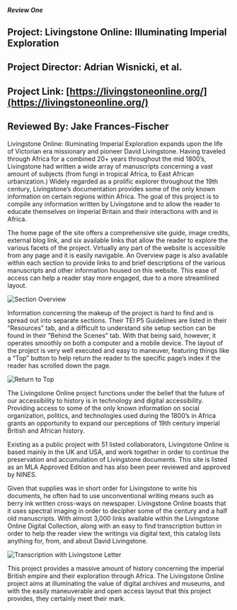 
##### Review One

## Project: Livingstone Online: Illuminating Imperial Exploration

## Project Director: Adrian Wisnicki, et al.

## Project Link: [https://livingstoneonline.org/](https://livingstoneonline.org/)

## Reviewed By: Jake Frances-Fischer

Livingstone Online: Illuminating Imperial Exploration expands upon the life of Victorian era missionary and pioneer David Livingstone. Having traveled through Africa for a combined 20+ years throughout the mid 1800’s, Livingstone had written a wide array of manuscripts concerning a vast amount of subjects (from fungi in tropical Africa, to East African urbanization.) Widely regarded as a prolific explorer throughout the 19th century, Livingstone’s documentation provides some of the only known information on certain regions within Africa. The goal of this project is to compile any information written by Livingstone and to allow the reader to educate themselves on Imperial Britain and their interactions with and in Africa. 

The home page of the site offers a comprehensive site guide, image credits, external blog link, and six available links that allow the reader to explore the various facets of the project. Virtually any part of the website is accessible from any page and it is easily navigable. An Overview page is also available within each section to provide links to and brief descriptions of the various manuscripts and other information housed on this website. This ease of access can help a reader stay more engaged, due to a more streamlined layout.

![Section Overview](https://francesfischer.github.io/francesfischer/images/LOsectionguide.jpg)

Information concerning the makeup of the project is hard to find and is spread out into separate sections. Their TEI P5 Guidelines are listed in their “Resources” tab, and a difficult to understand site setup section can be found in their “Behind the Scenes” tab. With that being said,  however, it operates smoothly on both a computer and a mobile device. The layout of the project is very well executed and easy to maneuver, featuring things like a “Top” button to help return the reader to the specific page’s index if the reader has scrolled down the page.

![Return to Top](https://francesfischer.github.io/francesfischer/images/LOreturntotop.jpg)

The Livingstone Online project functions under the belief that the future of our accessibility to history is in technology and digital accessibility. Providing access to some of the only known information on social organization, politics, and technologies used during the 1800’s in Africa grants an opportunity to expand our perceptions of 19th century imperial British and African history.

Existing as a public project with 51 listed collaborators, Livingstone Online is based mainly in the UK and USA, and work together in order to continue the preservation and accumulation of Livingstone documents. This site is listed as an MLA Approved Edition and has also been peer reviewed and approved by NINES. 

Given that supplies was in short order for Livingstone to write his documents, he often had to use unconventional writing means such as berry ink written cross-ways on newspaper. Livingstone Online boasts that it uses spectral imaging in order to decipher some of the century and a half old manuscripts. With almost 3,000 links available within the Livingstone Online Digital Collection, along with an easy to find transcription button in order to help the reader view the writings via digital text, this catalog lists anything for, from, and about David  Livingstone.  

![Transcription with Livingstone Letter](https://francesfischer.github.io/francesfischer/images/LOtranscript.jpg)

This project provides a massive amount of history concerning the imperial British empire and their exploration through Africa. The Livingstone Online project aims at illuminating the value of digital archives and museums, and with the easily maneuverable and open access layout that this project provides, they certainly meet their mark.  
